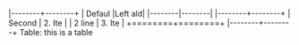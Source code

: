 |--------+--------+
| Defaul |Left ald|
|--------|--------|
|--------+--------+
| Second | 2. Ite |
| 2 line | 3. Ite |
+========+========+
|--------+--------+
Table: this is a table
